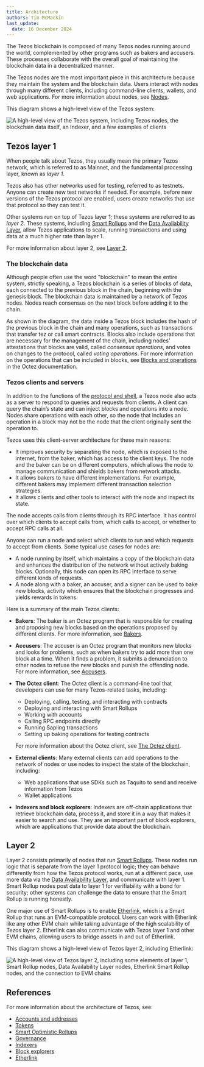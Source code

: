 ```yaml
---
title: Architecture
authors: Tim McMackin
last_update:
  date: 16 December 2024
---
```


The Tezos blockchain is composed of many Tezos nodes running around the world, complemented by other programs such as bakers and accusers.
These processes collaborate with the overall goal of maintaining the blockchain data in a decentralized manner.

The Tezos nodes are the most important piece in this architecture because they maintain the system and the blockchain data.
Users interact with nodes through many different clients, including command-line clients, wallets, and web applications.
For more information about nodes, see [Nodes](/architecture/nodes).

This diagram shows a high-level view of the Tezos system:

![A high-level view of the Tezos system, including Tezos nodes, the blockchain data itself, an Indexer, and a few examples of clients](/img/architecture/architecture-overview.png)
<!-- https://lucid.app/lucidchart/d778aa2a-ad0a-4324-b235-ed3b35742c58/edit -->

## Tezos layer 1

When people talk about Tezos, they usually mean the primary Tezos network, which is referred to as Mainnet, and the fundamental processing layer, known as _layer 1_.

Tezos also has other networks used for testing, referred to as testnets.
Anyone can create new test networks if needed.
For example, before new versions of the Tezos protocol are enabled, users create networks that use that protocol so they can test it.

Other systems run on top of Tezos layer 1; these systems are referred to as _layer 2_.
These systems, including [Smart Rollups](/architecture/smart-rollups) and the [Data Availability Layer](/architecture/data-availability-layer), allow Tezos applications to scale, running transactions and using data at a much higher rate than layer 1.

For more information about layer 2, see [Layer 2](#layer-2).

### The blockchain data

Although people often use the word "blockchain" to mean the entire system, strictly speaking, a Tezos blockchain is a series of blocks of data, each connected to the previous block in the chain, beginning with the genesis block.
The blockchain data is maintained by a network of Tezos nodes.
Nodes reach consensus on the next block before adding it to the chain.

As shown in the diagram, the data inside a Tezos block includes the hash of the previous block in the chain and many operations, such as transactions that transfer tez or call smart contracts.
Blocks also include operations that are necessary for the management of the chain, including nodes' attestations that blocks are valid, called _consensus operations_, and votes on changes to the protocol, called _voting operations_.
For more information on the operations that can be included in blocks, see [Blocks and operations](https://tezos.gitlab.io/alpha/blocks_ops.html) in the Octez documentation.

### Tezos clients and servers

In addition to the functions of the [protocol and shell](/architecture/nodes#protocol-and-shell), a Tezos node also acts as a server to respond to queries and requests from clients.
A client can query the chain’s state and can inject blocks and operations into a node.
Nodes share operations with each other, so the node that includes an operation in a block may not be the node that the client originally sent the operation to.

Tezos uses this client-server architecture for these main reasons:

- It improves security by separating the node, which is exposed to the internet, from the baker, which has access to the client keys.
The node and the baker can be on different computers, which allows the node to manage communication and shields bakers from network attacks.
- It allows bakers to have different implementations.
For example, different bakers may implement different transaction selection strategies.
- It allows clients and other tools to interact with the node and inspect its state.

The node accepts calls from clients through its RPC interface.
It has control over which clients to accept calls from, which calls to accept, or whether to accept RPC calls at all.

Anyone can run a node and select which clients to run and which requests to accept from clients.
Some typical use cases for nodes are:

- A node running by itself, which maintains a copy of the blockchain data and enhances the distribution of the network without actively baking blocks.
Optionally, this node can open its RPC interface to serve different kinds of requests.
- A node along with a baker, an accuser, and a signer can be used to bake new blocks, activity which ensures that the blockchain progresses and yields rewards in tokens.

Here is a summary of the main Tezos clients:

- **Bakers**: The baker is an Octez program that is responsible for creating and proposing new blocks based on the operations proposed by different clients.
For more information, see [Bakers](/architecture/bakers).

- **Accusers**: The accuser is an Octez program that monitors new blocks and looks for problems, such as when bakers try to add more than one block at a time.
When it finds a problem, it submits a denunciation to other nodes to refuse the new blocks and punish the offending node.
For more information, see [Accusers](/architecture/accusers).

- **The Octez client**: The Octez client is a command-line tool that developers can use for many Tezos-related tasks, including:

  - Deploying, calling, testing, and interacting with contracts
  - Deploying and interacting with Smart Rollups
  - Working with accounts
  - Calling RPC endpoints directly
  - Running Sapling transactions
  - Setting up baking operations for testing contracts

  For more information about the Octez client, see [The Octez client](/developing/octez-client).

- **External clients**: Many external clients can add operations to the network of nodes or use nodes to inspect the state of the blockchain, including:

  - Web applications that use SDKs such as Taquito to send and receive information from Tezos
  - Wallet applications

- **Indexers and block explorers**: Indexers are off-chain applications that retrieve blockchain data, process it, and store it in a way that makes it easier to search and use.
They are an important part of block explorers, which are applications that provide data about the blockchain.

## Layer 2

Layer 2 consists primarily of nodes that run [Smart Rollups](/architecture/smart-rollups).
These nodes run logic that is separate from the layer 1 protocol logic; they can behave differently from how the Tezos protocol works, run at a different pace, use more data via the [Data Availability Layer](/architecture/data-availability-layer), and communicate with layer 1.
Smart Rollup nodes post data to layer 1 for verifiability with a bond for security; other systems can challenge the data to ensure that the Smart Rollup is running honestly.

One major use of Smart Rollups is to enable [Etherlink](https://etherlink.com), which is a Smart Rollup that runs an EVM-compatible protocol.
Users can work with Etherlink like any other EVM chain while taking advantage of the high scalability of Tezos layer 2.
Etherlink can also communicate with Tezos layer 1 and other EVM chains, allowing users to bridge assets in and out of Etherlink.

This diagram shows a high-level view of Tezos layer 2, including Etherlink:

![A high-level view of Tezos layer 2, including some elements of layer 1, Smart Rollup nodes, Data Availability Layer nodes, Etherlink Smart Rollup nodes, and the connection to EVM chains](/img/architecture/layer2-overview.png)
<!-- https://lucid.app/lucidchart/c46f25cf-b347-42a6-b27b-9c58324df684/edit -->

## References

For more information about the architecture of Tezos, see:

- [Accounts and addresses](/architecture/accounts)
- [Tokens](/architecture/tokens)
- [Smart Optimistic Rollups](/architecture/smart-rollups)
- [Governance](/architecture/governance)
- [Indexers](/developing/information/indexers)
- [Block explorers](/developing/information/block-explorers)
- [Etherlink](https://docs.etherlink.com)
